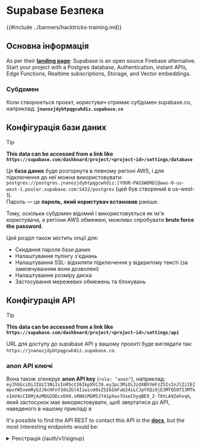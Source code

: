 # Supabase Безпека

{{#include ../banners/hacktricks-training.md}}

## Основна інформація

As per their [**landing page**](https://supabase.com/): Supabase is an open source Firebase alternative. Start your project with a Postgres database, Authentication, instant APIs, Edge Functions, Realtime subscriptions, Storage, and Vector embeddings.

### Субдомен

Коли створюється проєкт, користувач отримає субдомен supabase.co, наприклад: **`jnanozjdybtpqgcwhdiz.supabase.co`**

## **Конфігурація бази даних**

> [!TIP]
> **This data can be accessed from a link like `https://supabase.com/dashboard/project/<project-id>/settings/database`**

Ця **база даних** буде розгорнута в певному регіоні AWS, і для підключення до неї можна використовувати: `postgres://postgres.jnanozjdybtpqgcwhdiz:[YOUR-PASSWORD]@aws-0-us-west-1.pooler.supabase.com:5432/postgres` (цей був створений в us-west-1).\
Пароль — це **пароль, який користувач встановив** раніше.

Тому, оскільки субдомен відомий і використовується як ім'я користувача, а регіони AWS обмежені, можливо спробувати **brute force the password**.

Цей розділ також містить опції для:

- Скидання пароля бази даних
- Налаштування пулінгу з'єднань
- Налаштування SSL: відхиляти підключення у відкритому тексті (за замовчуванням вони дозволені)
- Налаштування розміру диска
- Застосування мережевих обмежень та блокувань

## Конфігурація API

> [!TIP]
> **This data can be accessed from a link like `https://supabase.com/dashboard/project/<project-id>/settings/api`**

URL для доступу до supabase API у вашому проєкті буде виглядати так: `https://jnanozjdybtpqgcwhdiz.supabase.co`.

### anon API ключі

Вона також згенерує **anon API key** (`role: "anon"`), наприклад: `eyJhbGciOiJIUzI1NiIsInR5cCI6IkpXVCJ9.eyJpc3MiOiJzdXBhYmFzZSIsInJlZiI6ImpuYW5vemRyb2J0cHFnY3doZGl6Iiwicm9sZSI6ImFub24iLCJpYXQiOjE3MTQ5OTI3MTksImV4cCI6MjAzMDU2ODcxOX0.sRN0iMGM5J741pXav7UxeChyqBE9_Z-T0tLA9Zehvqk`, який застосунок має використовувати, щоб звертатися до API, наведеного в нашому прикладі в

It's possible to find the API REST to contact this API in the [**docs**](https://supabase.com/docs/reference/self-hosting-auth/returns-the-configuration-settings-for-the-gotrue-server), but the most interesting endpoints would be:

<details>

<summary>Реєстрація (/auth/v1/signup)</summary>
```
POST /auth/v1/signup HTTP/2
Host: id.io.net
Content-Length: 90
X-Client-Info: supabase-js-web/2.39.2
Sec-Ch-Ua: "Not-A.Brand";v="99", "Chromium";v="124"
Sec-Ch-Ua-Mobile: ?0
Authorization: Bearer eyJhbGciOiJIUzI1NiIsInR5cCI6IkpXVCJ9.eyJpc3MiOiJzdXBhYmFzZSIsInJlZiI6ImpuYW5vemRyb2J0cHFnY3doZGl6Iiwicm9sZSI6ImFub24iLCJpYXQiOjE3MTQ5OTI3MTksImV4cCI6MjAzMDU2ODcxOX0.sRN0iMGM5J741pXav7UxeChyqBE9_Z-T0tLA9Zehvqk
User-Agent: Mozilla/5.0 (Windows NT 10.0; Win64; x64) AppleWebKit/537.36 (KHTML, like Gecko) Chrome/124.0.6367.60 Safari/537.36
Content-Type: application/json;charset=UTF-8
Apikey: eyJhbGciOiJIUzI1NiIsInR5cCI6IkpXVCJ9.eyJpc3MiOiJzdXBhYmFzZSIsInJlZiI6ImpuYW5vemRyb2J0cHFnY3doZGl6Iiwicm9sZSI6ImFub24iLCJpYXQiOjE3MTQ5OTI3MTksImV4cCI6MjAzMDU2ODcxOX0.sRN0iMGM5J741pXav7UxeChyqBE9_Z-T0tLA9Zehvqk
Sec-Ch-Ua-Platform: "macOS"
Accept: */*
Origin: https://cloud.io.net
Sec-Fetch-Site: same-site
Sec-Fetch-Mode: cors
Sec-Fetch-Dest: empty
Referer: https://cloud.io.net/
Accept-Encoding: gzip, deflate, br
Accept-Language: en-GB,en-US;q=0.9,en;q=0.8
Priority: u=1, i

{"email":"test@exmaple.com","password":"SomeCOmplexPwd239."}
```
</details>

<details>

<summary>Вхід (/auth/v1/token?grant_type=password)</summary>
```
POST /auth/v1/token?grant_type=password HTTP/2
Host: hypzbtgspjkludjcnjxl.supabase.co
Content-Length: 80
X-Client-Info: supabase-js-web/2.39.2
Sec-Ch-Ua: "Not-A.Brand";v="99", "Chromium";v="124"
Sec-Ch-Ua-Mobile: ?0
Authorization: Bearer eyJhbGciOiJIUzI1NiIsInR5cCI6IkpXVCJ9.eyJpc3MiOiJzdXBhYmFzZSIsInJlZiI6ImpuYW5vemRyb2J0cHFnY3doZGl6Iiwicm9sZSI6ImFub24iLCJpYXQiOjE3MTQ5OTI3MTksImV4cCI6MjAzMDU2ODcxOX0.sRN0iMGM5J741pXav7UxeChyqBE9_Z-T0tLA9Zehvqk
User-Agent: Mozilla/5.0 (Windows NT 10.0; Win64; x64) AppleWebKit/537.36 (KHTML, like Gecko) Chrome/124.0.6367.60 Safari/537.36
Content-Type: application/json;charset=UTF-8
Apikey: eyJhbGciOiJIUzI1NiIsInR5cCI6IkpXVCJ9.eyJpc3MiOiJzdXBhYmFzZSIsInJlZiI6ImpuYW5vemRyb2J0cHFnY3doZGl6Iiwicm9sZSI6ImFub24iLCJpYXQiOjE3MTQ5OTI3MTksImV4cCI6MjAzMDU2ODcxOX0.sRN0iMGM5J741pXav7UxeChyqBE9_Z-T0tLA9Zehvqk
Sec-Ch-Ua-Platform: "macOS"
Accept: */*
Origin: https://cloud.io.net
Sec-Fetch-Site: same-site
Sec-Fetch-Mode: cors
Sec-Fetch-Dest: empty
Referer: https://cloud.io.net/
Accept-Encoding: gzip, deflate, br
Accept-Language: en-GB,en-US;q=0.9,en;q=0.8
Priority: u=1, i

{"email":"test@exmaple.com","password":"SomeCOmplexPwd239."}
```
</details>

Отже, коли ви виявляєте клієнта, який використовує supabase з піддоменом, що йому було надано (можливо, піддомен компанії має CNAME, спрямований на їхній піддомен supabase), ви можете спробувати **створити новий акаунт на платформі, використовуючи supabase API**.

### секретні / service_role api keys

Також буде згенеровано секретний API key з **`role: "service_role"`**. Цей API key має залишатися секретним, оскільки він дозволяє обходити **Row Level Security**.

The API key looks like this: `eyJhbGciOiJIUzI1NiIsInR5cCI6IkpXVCJ9.eyJpc3MiOiJzdXBhYmFzZSIsInJlZiI6ImpuYW5vemRyb2J0cHFnY3doZGl6Iiwicm9sZSI6InNlcnZpY2Vfcm9sZSIsImlhdCI6MTcxNDk5MjcxOSwiZXhwIjoyMDMwNTY4NzE5fQ.0a8fHGp3N_GiPq0y0dwfs06ywd-zhTwsm486Tha7354`

### JWT Secret

Також буде згенеровано **JWT Secret**, щоб додаток міг **створювати та підписувати кастомні JWT tokens**.

## Аутентифікація

### Реєстрація

> [!TIP]
> За **замовчуванням** supabase дозволяє **новим користувачам створювати акаунти** у вашому проєкті, використовуючи вказані вище API endpoints.

Однак ці нові акаунти за замовчуванням **повинні підтвердити свою електронну пошту**, щоб мати змогу увійти в акаунт. Можна увімкнути опцію **"Allow anonymous sign-ins"**, щоб дозволити людям входити без підтвердження email. Це може надати доступ до **неочікуваних даних** (вони отримують ролі `public` та `authenticated`).\
Це дуже погана ідея, оскільки supabase стягує плату за активного користувача, тож люди можуть створювати користувачів і заходити в систему, а supabase буде стягувати за них плату:

<figure><img src="../images/image (1) (1) (1) (1) (1) (1).png" alt=""><figcaption></figcaption></figure>

#### Auth: Server-side signup enforcement

Приховування кнопки реєстрації на фронтенді недостатньо. Якщо **Auth сервер все ще дозволяє реєстрацію**, зловмисник може викликати API напряму з використанням публічного `anon` ключа і створити довільних користувачів.

Швидкий тест (з неавторизованого клієнта):
```bash
curl -X POST \
-H "apikey: <SUPABASE_ANON_KEY>" \
-H "Authorization: Bearer <SUPABASE_ANON_KEY>" \
-H "Content-Type: application/json" \
-d '{"email":"attacker@example.com","password":"Sup3rStr0ng!"}' \
https://<PROJECT_REF>.supabase.co/auth/v1/signup
```
Expected hardening:
- Disable email/password signups in the Dashboard: Authentication → Providers → Email → Disable sign ups (invite-only), or set the equivalent GoTrue setting.
- Перевірте, що API тепер повертає 4xx на попередній виклик і новий користувач не створюється.
- Якщо ви покладаєтесь на invites або SSO, переконайтесь, що всі інші провайдери вимкнені, якщо вони явно не потрібні.

## RLS and Views: Write bypass via PostgREST

Використання Postgres VIEW для «приховування» чутливих стовпців і експонування його через PostgREST може змінити спосіб оцінки привілеїв. У PostgreSQL:
- Ordinary views execute with the privileges of the view owner by default (definer semantics). In PG ≥15 you can opt into `security_invoker`.
- Row Level Security (RLS) applies on base tables. Table owners bypass RLS unless `FORCE ROW LEVEL SECURITY` is set on the table.
- Updatable views can accept INSERT/UPDATE/DELETE that are then applied to the base table. Without `WITH CHECK OPTION`, writes that don’t match the view predicate may still succeed.

Risk pattern observed in the wild:
- A reduced-column view is exposed through Supabase REST and granted to `anon`/`authenticated`.
- PostgREST allows DML on the updatable view and the operation is evaluated with the view owner’s privileges, effectively bypassing the intended RLS policies on the base table.
- Result: low-privileged clients can mass-edit rows (e.g., profile bios/avatars) they should not be able to modify.

Illustrative write via view (attempted from a public client):
```bash
curl -X PATCH \
-H "apikey: <SUPABASE_ANON_KEY>" \
-H "Authorization: Bearer <SUPABASE_ANON_KEY>" \
-H "Content-Type: application/json" \
-H "Prefer: return=representation" \
-d '{"bio":"pwned","avatar_url":"https://i.example/pwn.png"}' \
"https://<PROJECT_REF>.supabase.co/rest/v1/users_view?id=eq.<victim_user_id>"
```
Hardening checklist for views and RLS:
- Віддавайте перевагу експонуванню базових таблиць з явними наданнями найменших привілеїв і точними RLS-політиками.
- Якщо потрібно експонувати представлення:
- Зробіть його неоновлюваним (наприклад, включіть вирази/joins) або забороніть `INSERT/UPDATE/DELETE` на представленні для всіх ненадійних ролей.
- Забезпечте виконання `ALTER VIEW <v> SET (security_invoker = on)` — щоб використовувалися привілеї того, хто викликає (invoker), замість привілеїв власника.
- Для базових таблиць використовуйте `ALTER TABLE <t> FORCE ROW LEVEL SECURITY;` — щоб навіть власники підлягали RLS.
- Якщо дозволяєте запис через updatable view, додайте `WITH [LOCAL|CASCADED] CHECK OPTION` і доповнювальні RLS на базових таблицях, щоб гарантувати, що записуються/змінюються лише дозволені рядки.
- В Supabase уникайте надання `anon`/`authenticated` будь-яких прав на запис у представлення, якщо ви не перевірили end-to-end поведінку за допомогою тестів.

Detection tip:
- Від імені `anon` та тестового користувача `authenticated` спробуйте виконати всі CRUD-операції проти кожної відкритої таблиці/представлення. Будь-який успішний запис у місці, де ви очікували відмови, свідчить про неправильну конфігурацію.

### OpenAPI-driven CRUD probing from anon/auth roles

PostgREST exposes an OpenAPI document that you can use to enumerate all REST resources, then automatically probe allowed operations from low-privileged roles.

Fetch the OpenAPI (works with the public anon key):
```bash
curl -s https://<PROJECT_REF>.supabase.co/rest/v1/ \
-H "apikey: <SUPABASE_ANON_KEY>" \
-H "Authorization: Bearer <SUPABASE_ANON_KEY>" \
-H "Accept: application/openapi+json" | jq '.paths | keys[]'
```
Шаблон перевірки (приклади):
- Прочитати один рядок (очікується 401/403/200 залежно від RLS):
```bash
curl -s "https://<PROJECT_REF>.supabase.co/rest/v1/<table>?select=*&limit=1" \
-H "apikey: <SUPABASE_ANON_KEY>" \
-H "Authorization: Bearer <SUPABASE_ANON_KEY>"
```
- Перевірте, що UPDATE заблоковано (використовуйте неіснуючий filter, щоб уникнути зміни даних під час тестування):
```bash
curl -i -X PATCH \
-H "apikey: <SUPABASE_ANON_KEY>" \
-H "Authorization: Bearer <SUPABASE_ANON_KEY>" \
-H "Content-Type: application/json" \
-H "Prefer: return=minimal" \
-d '{"__probe":true}' \
"https://<PROJECT_REF>.supabase.co/rest/v1/<table_or_view>?id=eq.00000000-0000-0000-0000-000000000000"
```
- Тест INSERT заблоковано:
```bash
curl -i -X POST \
-H "apikey: <SUPABASE_ANON_KEY>" \
-H "Authorization: Bearer <SUPABASE_ANON_KEY>" \
-H "Content-Type: application/json" \
-H "Prefer: return=minimal" \
-d '{"__probe":true}' \
"https://<PROJECT_REF>.supabase.co/rest/v1/<table_or_view>"
```
- Перевірте, що DELETE заблоковано:
```bash
curl -i -X DELETE \
-H "apikey: <SUPABASE_ANON_KEY>" \
-H "Authorization: Bearer <SUPABASE_ANON_KEY>" \
"https://<PROJECT_REF>.supabase.co/rest/v1/<table_or_view>?id=eq.00000000-0000-0000-0000-000000000000"
```
Рекомендації:
- Автоматизуйте попередні перевірки для обох `anon` та мінімально `authenticated` користувачів і інтегруйте їх у CI, щоб виявляти регресії.
- Розглядайте кожну відкриту table/view/function як первинну поверхню. Не припускайте, що view «успадковує» ту ж RLS політику, що й її базові таблиці.

### Паролі та сесії

Можна вказати мінімальну довжину пароля (за замовчуванням), вимоги (за замовчуванням відсутні) та заборонити використання leaked passwords.\
Рекомендується **покращити вимоги, оскільки значення за замовчуванням слабкі**.

- User Sessions: Можна налаштувати, як працюють сесії користувачів (таймаути, 1 сесія на користувача...)
- Bot and Abuse Protection: Можна увімкнути Captcha.

### SMTP Settings

Можна вказати SMTP для відправки листів.

### Advanced Settings

- Set expire time to access tokens (3600 by default)
- Set to detect and revoke potentially compromised refresh tokens and timeout
- MFA: Вказати, скільки MFA факторів може бути зареєстровано одночасно для одного користувача (за замовчуванням 10)
- Max Direct Database Connections: Максимальна кількість з'єднань, що використовуються для auth (за замовчуванням 10)
- Max Request Duration: Максимальний час для Auth request (за замовчуванням 10s)

## Storage

> [!TIP]
> Supabase дозволяє **зберігати файли** і робити їх доступними за URL (використовує S3 buckets).

- Встановіть обмеження на розмір файлу для завантаження (за замовчуванням 50MB)
- The S3 connection is given with a URL like: `https://jnanozjdybtpqgcwhdiz.supabase.co/storage/v1/s3`
- Можна **запитати S3 access key** які складаються з `access key ID` (e.g. `a37d96544d82ba90057e0e06131d0a7b`) та `secret access key` (e.g. `58420818223133077c2cec6712a4f909aec93b4daeedae205aa8e30d5a860628`)

## Edge Functions

У Supabase також можна **зберігати secrets**, які будуть **доступні by edge functions** (їх можна створювати та видаляти з веба, але неможливо безпосередньо прочитати їх значення).

## References

- [Building Hacker Communities: Bug Bounty Village, getDisclosed’s Supabase Misconfig, and the LHE Squad (Ep. 133) – YouTube](https://youtu.be/NI-eXMlXma4)
- [Critical Thinking Podcast – Episode 133 page](https://www.criticalthinkingpodcast.io/episode-133-building-hacker-communities-bug-bounty-village-getdisclosed-and-the-lhe-squad/)
- [Supabase: Row Level Security (RLS)](https://supabase.com/docs/guides/auth/row-level-security)
- [PostgreSQL: Row Security Policies](https://www.postgresql.org/docs/current/ddl-rowsecurity.html)
- [PostgreSQL: CREATE VIEW (security_invoker, check option)](https://www.postgresql.org/docs/current/sql-createview.html)
- [PostgREST: OpenAPI documentation](https://postgrest.org/en/stable/references/api.html#openapi-documentation)

{{#include ../banners/hacktricks-training.md}}
